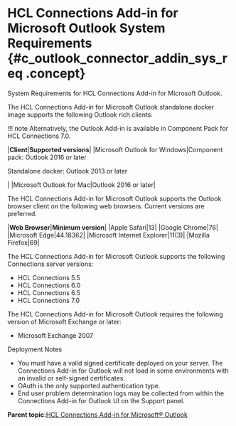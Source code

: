 # HCL Connections Add-in for Microsoft Outlook System Requirements {#c_outlook_connector_addin_sys_req .concept}

System Requirements for HCL Connections Add-in for Microsoft Outlook.

The HCL Connections Add-in for Microsoft Outlook standalone docker image supports the following Outlook rich clients:

!!! note
    Alternatively, the Outlook Add-in is available in Component Pack for HCL Connections 7.0.

|**Client**|**Supported versions**|
|Microsoft Outlook for Windows|Component pack: Outlook 2016 or later

 Standalone docker: Outlook 2013 or later

|
|Microsoft Outlook for Mac|Outlook 2016 or later|

The HCL Connections Add-in for Microsoft Outlook supports the Outlook browser client on the following web browsers. Current versions are preferred.

|**Web Browser**|**Minimum version**|
|Apple Safari|13|
|Google Chrome|76|
|Microsoft Edge|44.18362|
|Microsoft Internet Explorer|11\(3\)|
|Mozilla Firefox|69|

The HCL Connections Add-in for Microsoft Outlook supports the following Connections server versions:

-   HCL Connections 5.5
-   HCL Connections 6.0
-   HCL Connections 6.5
-   HCL Connections 7.0

The HCL Connections Add-in for Microsoft Outlook requires the following version of Microsoft Exchange or later:

-   Microsoft Exchange 2007

Deployment Notes

-   You must have a valid signed certificate deployed on your server. The Connections Add-in for Outlook will not load in some environments with an invalid or self-signed certificates.
-   OAuth is the only supported authentication type.
-   End user problem determination logs may be collected from within the Connections Add-in for Outlook UI on the Support panel.

**Parent topic:**[HCL Connections Add-in for Microsoft® Outlook](../../connectors/admin/c_outlook_connector.md)

